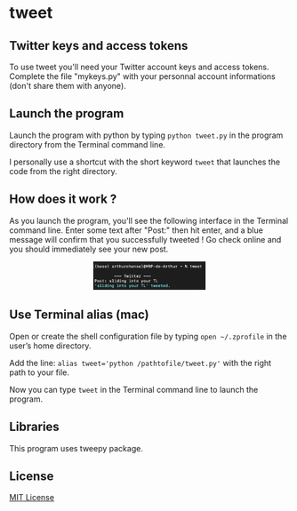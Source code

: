 # tweet

## Twitter keys and access tokens
To use tweet you'll need your Twitter account keys and access tokens. Complete the file "mykeys.py" with your personnal account informations (don't share them with anyone).

## Launch the program
Launch the program with python by typing `python tweet.py` in the program directory from the Terminal command line.

I personally use a shortcut with the short keyword `tweet` that launches the code from the right directory.

## How does it work ?
As you launch the program, you'll see the following interface in the Terminal command line. Enter some text after "Post:" then hit enter, and a blue message will confirm that you successfully tweeted ! Go check online and you should immediately see your new post.

<p align="center">
  <img src="img/newtweet.png" width=40% height=40%>
</p>

## Use Terminal alias (mac)
Open or create the shell configuration file by typing `open ~/.zprofile` in the user’s home directory.

Add the line: `alias tweet='python /pathtofile/tweet.py'` with the right path to your file.

Now you can type `tweet` in the Terminal command line to launch the program.

## Libraries
This program uses tweepy package.

## License
[MIT License](LICENSE)
